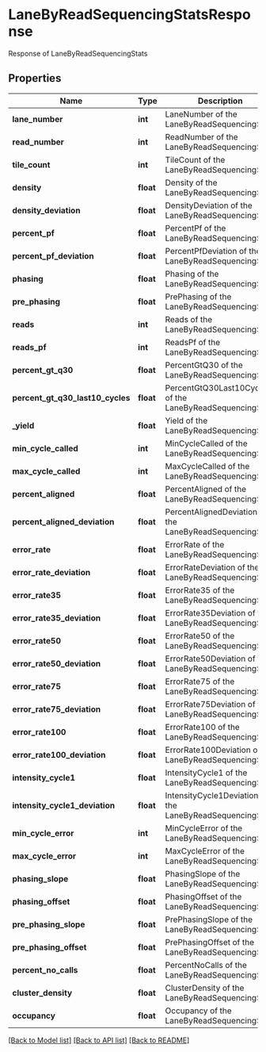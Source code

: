 # LaneByReadSequencingStatsResponse

Response of LaneByReadSequencingStats

## Properties
Name | Type | Description | Notes
------------ | ------------- | ------------- | -------------
**lane_number** | **int** | LaneNumber of the LaneByReadSequencingStats | [optional] 
**read_number** | **int** | ReadNumber of the LaneByReadSequencingStats | [optional] 
**tile_count** | **int** | TileCount of the LaneByReadSequencingStats | [optional] 
**density** | **float** | Density of the LaneByReadSequencingStats | [optional] 
**density_deviation** | **float** | DensityDeviation of the LaneByReadSequencingStats | [optional] 
**percent_pf** | **float** | PercentPf of the LaneByReadSequencingStats | [optional] 
**percent_pf_deviation** | **float** | PercentPfDeviation of the LaneByReadSequencingStats | [optional] 
**phasing** | **float** | Phasing of the LaneByReadSequencingStats | [optional] 
**pre_phasing** | **float** | PrePhasing of the LaneByReadSequencingStats | [optional] 
**reads** | **int** | Reads of the LaneByReadSequencingStats | [optional] 
**reads_pf** | **int** | ReadsPf of the LaneByReadSequencingStats | [optional] 
**percent_gt_q30** | **float** | PercentGtQ30 of the LaneByReadSequencingStats | [optional] 
**percent_gt_q30_last10_cycles** | **float** | PercentGtQ30Last10Cycles of the LaneByReadSequencingStats | [optional] 
**_yield** | **float** | Yield of the LaneByReadSequencingStats | [optional] 
**min_cycle_called** | **int** | MinCycleCalled of the LaneByReadSequencingStats | [optional] 
**max_cycle_called** | **int** | MaxCycleCalled of the LaneByReadSequencingStats | [optional] 
**percent_aligned** | **float** | PercentAligned of the LaneByReadSequencingStats | [optional] 
**percent_aligned_deviation** | **float** | PercentAlignedDeviation of the LaneByReadSequencingStats | [optional] 
**error_rate** | **float** | ErrorRate of the LaneByReadSequencingStats | [optional] 
**error_rate_deviation** | **float** | ErrorRateDeviation of the LaneByReadSequencingStats | [optional] 
**error_rate35** | **float** | ErrorRate35 of the LaneByReadSequencingStats | [optional] 
**error_rate35_deviation** | **float** | ErrorRate35Deviation of the LaneByReadSequencingStats | [optional] 
**error_rate50** | **float** | ErrorRate50 of the LaneByReadSequencingStats | [optional] 
**error_rate50_deviation** | **float** | ErrorRate50Deviation of the LaneByReadSequencingStats | [optional] 
**error_rate75** | **float** | ErrorRate75 of the LaneByReadSequencingStats | [optional] 
**error_rate75_deviation** | **float** | ErrorRate75Deviation of the LaneByReadSequencingStats | [optional] 
**error_rate100** | **float** | ErrorRate100 of the LaneByReadSequencingStats | [optional] 
**error_rate100_deviation** | **float** | ErrorRate100Deviation of the LaneByReadSequencingStats | [optional] 
**intensity_cycle1** | **float** | IntensityCycle1 of the LaneByReadSequencingStats | [optional] 
**intensity_cycle1_deviation** | **float** | IntensityCycle1Deviation of the LaneByReadSequencingStats | [optional] 
**min_cycle_error** | **int** | MinCycleError of the LaneByReadSequencingStats | [optional] 
**max_cycle_error** | **int** | MaxCycleError of the LaneByReadSequencingStats | [optional] 
**phasing_slope** | **float** | PhasingSlope of the LaneByReadSequencingStats | [optional] 
**phasing_offset** | **float** | PhasingOffset of the LaneByReadSequencingStats | [optional] 
**pre_phasing_slope** | **float** | PrePhasingSlope of the LaneByReadSequencingStats | [optional] 
**pre_phasing_offset** | **float** | PrePhasingOffset of the LaneByReadSequencingStats | [optional] 
**percent_no_calls** | **float** | PercentNoCalls of the LaneByReadSequencingStats | [optional] 
**cluster_density** | **float** | ClusterDensity of the LaneByReadSequencingStats | [optional] 
**occupancy** | **float** | Occupancy of the LaneByReadSequencingStats | [optional] 

[[Back to Model list]](../README.md#documentation-for-models) [[Back to API list]](../README.md#documentation-for-api-endpoints) [[Back to README]](../README.md)


